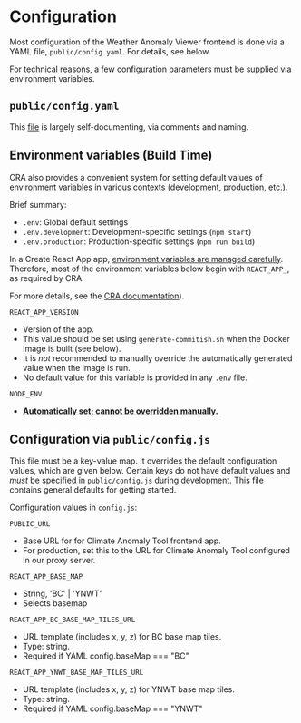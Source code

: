 # Configuration

Most configuration of the Weather Anomaly Viewer frontend is done via a YAML
file, `public/config.yaml`. For details, see below.

For technical reasons, a few configuration parameters must be supplied via
environment variables.

## `public/config.yaml`

This [file](../public/config.yaml) is largely self-documenting, via comments and naming.


## Environment variables (Build Time)

CRA also provides a convenient system for setting default values of  
environment variables in various contexts (development, production, etc.).

Brief summary:

- `.env`: Global default settings
- `.env.development`: Development-specific settings (`npm start`)
- `.env.production`: Production-specific settings (`npm run build`)

In a Create React App app, [environment variables are managed carefully](https://facebook.github.io/create-react-app/docs/adding-custom-environment-variables).
Therefore, most of the environment variables below begin with
`REACT_APP_`, as required by CRA.

For more details, see the
[CRA documentation](https://facebook.github.io/create-react-app/docs/adding-custom-environment-variables)).

`REACT_APP_VERSION`

- Version of the app.
- This value should be set using `generate-commitish.sh` when the Docker image
  is built (see below).
- It is _not_ recommended to manually override the automatically generated
  value when the image is run.
- No default value for this variable is provided in any `.env` file.

`NODE_ENV`

- [**Automatically set; cannot be overridden manually.**](https://facebook.github.io/create-react-app/docs/adding-custom-environment-variables)

## Configuration via `public/config.js`

This file must be a key-value map. It overrides the default configuration
values, which are given below. Certain keys do not have default values and
_must_ be specified in `public/config.js` during development. This file
contains general defaults for getting started.

Configuration values in `config.js`:

`PUBLIC_URL`

- Base URL for for Climate Anomaly Tool frontend app.
- For production, set this to the URL for Climate Anomaly Tool configured in our proxy
  server.

`REACT_APP_BASE_MAP`

- String, 'BC' | 'YNWT'
- Selects basemap

`REACT_APP_BC_BASE_MAP_TILES_URL`

- URL template (includes x, y, z) for BC base map tiles.
- Type: string.
- Required if YAML config.baseMap === "BC"

`REACT_APP_YNWT_BASE_MAP_TILES_URL`

- URL template (includes x, y, z) for YNWT base map tiles.
- Type: string.
- Required if YAML config.baseMap === "YNWT"
